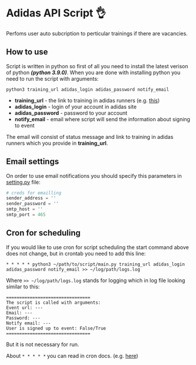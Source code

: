 # Adidas API Script :ok_hand:
Perfoms user auto subcription to perticular trainings if there are vacancies.

## How to use
Script is written in python so first of all you need to install the latest verison of python ***(python 3.9.0)***.
When you are done with installing python you need to run the script with arguments:
```
python3 training_url adidas_login adidas_password notify_email
```
* **training_url** - the link to training in adidas runners (e.g. [this](https://www.adidas.ru/adidasrunners/community/moscow/event/womens-run-189?cm_sp=RUNNING_HUB-_-LOGGEDIN-_-WOMENS-RUN-189))
* **adidas_login** - login of your account in adidas site
* **adidas_password** - password to your account
* **notify_email** - email where script will send the information about signing to event

The email will consist of status message and link to training in adidas runners which you provide in **training_url**.

## Email settings
On order to use email notifications you should specify this parameters in [setting.py](/adidas_api/settings.py) file:
```python
# creds for emailling
sender_address = ''
sender_password = ''
smtp_host = ''
smtp_port = 465

```

## Cron for scheduling
If you would like to use cron for script scheduling the start command above does not change, but in crontab you need to add this line:
```
* * * * * python3 ~/path/to/script/main.py training_url adidas_login adidas_password notify_email >> ~/log/path/logs.log
```
Where ```>> ~/log/path/logs.log``` stands for logging which in log file looking similar to this:
```
================================
The script is called with arguments: 
Event url: ---
Email: ---
Password: ---
Notify email: ---
User is signed up to event: False/True
================================
```
But it is not necessary for run.

About ```* * * * *``` you can read in cron docs. (e.g. [here](https://www.digitalocean.com/community/tutorials/how-to-use-cron-to-automate-tasks-ubuntu-1804-ru))